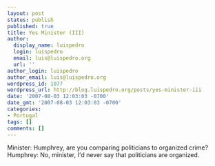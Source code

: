 ```yaml
---
layout: post
status: publish
published: true
title: Yes Minister (III)
author:
  display_name: luispedro
  login: luispedro
  email: luis@luispedro.org
  url: ''
author_login: luispedro
author_email: luis@luispedro.org
wordpress_id: 1077
wordpress_url: http://blog.luispedro.org/posts/yes-minister-iii
date: '2007-08-03 12:03:03 -0700'
date_gmt: '2007-08-03 12:03:03 -0700'
categories:
- Portugal
tags: []
comments: []
---
```

<p>Minister: Humphrey, are you comparing politicians to organized crime?<br />
Humphrey: No, minister, I'd never say that politicians are organized.</p>
